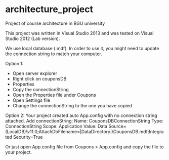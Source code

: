 # architecture_project
Project of course architecture in BGU university

This project was written in Visual Studio 2013 and was tested on Visual Studio 2012 (Lab version).

We use local database (.mdf). In order to use it, you might need to update the connection string to match your computer.

Option 1:
- Open server explorer
- Right click on couponsDB
- Properties
- Copy the connectionString
- Open the Properties file under Coupons
- Open Settings file
- Change the connectionString to the one you have copied


Option 2:
Your project created auto App.config with no connection string attached.
Add connectionString:
Name: CouponsDBConnectionString
Type: ConnectionString
Scope: Application
Value: Data Source=(LocalDB)\v11.0;AttachDbFilename=|DataDirectory|\CouponsDB.mdf;Integrated Security=True

Or just open App.config file from Coupons > App.config and copy the file to your project.
